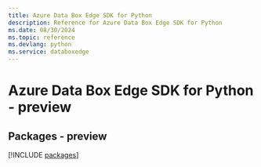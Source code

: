```yaml
---
title: Azure Data Box Edge SDK for Python
description: Reference for Azure Data Box Edge SDK for Python
ms.date: 08/30/2024
ms.topic: reference
ms.devlang: python
ms.service: databoxedge
---
```

# Azure Data Box Edge SDK for Python - preview
## Packages - preview
[!INCLUDE [packages](data-box-edge-index.md)]